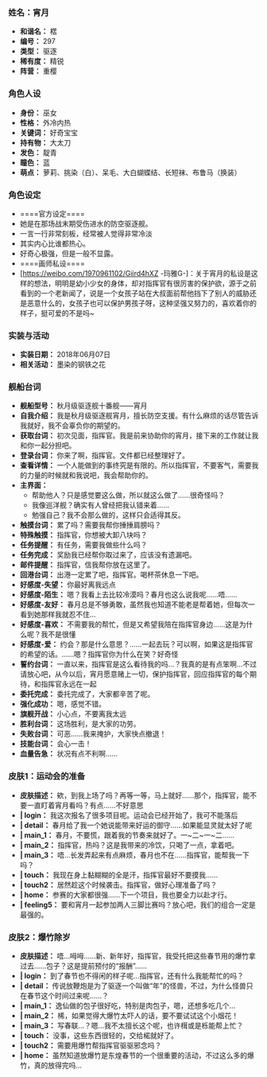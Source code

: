 ### 姓名：宵月
* **和谐名：** 楛
* **编号：** 297
* **类型：** 驱逐
* **稀有度：** 精锐
* **阵营：** 重樱


### 角色人设
* **身份：** 巫女
* **性格：** 外冷内热
* **关键词：** 好奇宝宝
* **持有物：** 大太刀
* **发色：** 靛青
* **瞳色：** 蓝
* **萌点：** 萝莉、挑染（白）、呆毛、大白蝴蝶结、长短袜、布鲁马（换装）


### 角色设定
* ====官方设定====
* 她是在那场战末期受伤进水的防空驱逐舰。
* 一言一行非常刻板，经常被人觉得非常冷淡
* 其实内心比谁都热心。
* 好奇心极强，但是一般不显露。
* ====画师私设====
* [https://weibo.com/1970961102/Giird4hXZ -玛雅G-]：关于宵月的私设是这样的想法，明明是幼小少女的身体，却对指挥官有很厉害的保护欲，源于之前看到的一个老新闻了，说是一个女孩子站在大叔面前帮他挡下了别人的威胁还是恶意什么的，女孩子也可以保护男孩子呀，这种坚强又努力的，喜欢着你的样子，挺可爱的不是吗~ ​​​​


### 实装与活动
* **实装日期：** 2018年06月07日
* **相关活动：** 墨染的钢铁之花


### 舰船台词
* **舰船型号：** 秋月级驱逐舰十番舰——宵月
* **自我介绍：** 我是秋月级驱逐舰宵月，擅长防空支援。有什么麻烦的话尽管告诉我就好，我不会辜负你的期望的。
* **获取台词：** 初次见面，指挥官。我是前来协助你的宵月，接下来的工作就让我和你一起分担吧。
* **登录台词：** 你来了啊，指挥官。文件都已经整理好了。
* **查看详情：** 一个人能做到的事终究是有限的。所以指挥官，不要客气，需要我的力量的时候就和我说吧，我会帮助你的。
* **主界面：**
  * 帮助他人？只是感觉要这么做，所以就这么做了……很奇怪吗？
  * 我像巡洋舰？确实有人曾经把我认错来着……
  * 勉强自己？我不会那么做的，这样只会适得其反。
* **触摸台词：** 累了吗？需要我帮你捶捶肩膀吗？
* **特殊触摸：** 指挥官，你想被大卸八块吗？
* **任务提醒：** 有任务，需要我做些什么吗？
* **任务完成：** 奖励我已经帮你取过来了，应该没有遗漏吧。
* **邮件提醒：** 指挥官，信我帮你放在这里了。
* **回港台词：** 出港一定累了吧，指挥官。喝杯茶休息一下吧。
* **好感度-失望：** 你最好离我远点
* **好感度-陌生：** 嗯？我看上去比较冷漠吗？春月也这么说我呢……唔……
* **好感度-友好：** 春月总是不够勇敢，虽然我也知道不能老是帮着她，但每次一看到她那样我就忍不住…
* **好感度-喜欢：** 不需要我的帮忙，但是又希望我陪在指挥官身边……这是为什么呢？我不是很懂
* **好感度-爱：** 约会？那是什么意思？……一起去玩？可以啊，如果这是指挥官的希望的话。……嗯？指挥官你为什么在笑？好奇怪
* **誓约台词：** 一直以来，指挥官是这么看待我的吗…？我真的是有点笨啊…不过请放心吧，从今以后，宵月愿意赌上一切，保护指挥官，回应指挥官的每个期待，和指挥官永远在一起
* **委托完成：** 委托完成了，大家都辛苦了呢。
* **强化成功：** 嗯，感觉不错。
* **旗舰开战：** 小心点，不要离我太远
* **胜利台词：** 这场胜利，是大家的功劳。
* **失败台词：** 可恶……我来掩护，大家快点撤退！
* **技能台词：** 会心一击！
* **血量告急：** 状况有点不利啊……


### 皮肤1：运动会的准备
* **皮肤描述：** 欸，到我上场了吗？再等一等，马上就好……那个，指挥官，能不要一直盯着宵月看吗？有点……不好意思
* **| login：** 我这次报名了很多项目呢。运动会已经开始了，我可不能落后
* **| detail：** 春月给了我一个她说能带来好运的御守……如果能显灵就太好了呢
* **| main_1：** 春月，不要慌，跟着我的节奏来就好了。一~二~一~二……
* **| main_2：** 指挥官，热吗？这是我带来的冷饮，只喝了一点，拿着吧。
* **| main_3：** 唔…长发弄起来有点麻烦，春月也不在……指挥官，能帮我一下吗？
* **| touch：** 我现在身上黏糊糊的全是汗，指挥官最好不要摸我……
* **| touch2：** 居然趁这个时候袭击。指挥官，做好心理准备了吗？
* **| home：** 参赛的大家都很强……下一个项目，我也要全力以赴才行。
* **| feeling5：** 要和宵月一起参加两人三脚比赛吗？放心吧，我们的组合一定是最强的。


### 皮肤2：爆竹除岁
* **皮肤描述：** 唔…呣呣……新、新年好，指挥官，我受托把这些春节用的爆竹拿过去……包子？这是提前预付的“报酬”……
* **| login：** 到了春节也不得闲的样子呢…指挥官，还有什么我能帮忙的吗？
* **| detail：** 传说放鞭炮是为了驱逐一个叫做“年”的怪兽，不过，为什么怪兽只在春节这个时间过来呢……？
* **| main_1：** 逸仙做的包子很好吃，特别是肉包子，嗯，还想多吃几个…
* **| main_2：** 桸，如果觉得大爆竹太吓人的话，要不要试试这个小烟花！
* **| main_3：** 写春联…？嗯…我不太擅长这个呢，也许榵或是栎能帮上忙？
* **| touch：** 没事，这些东西很轻的，交给楉就好了。
* **| touch2：** 需要用爆竹帮指挥官驱驱邪念吗？
* **| home：** 虽然知道放爆竹是东煌春节的一个很重要的活动，不过这么多的爆竹，真的放得完吗…
